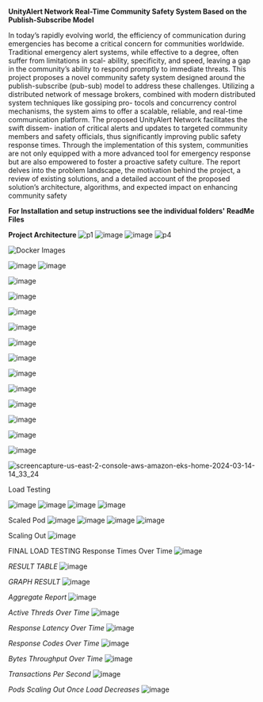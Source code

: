 **UnityAlert Network
Real-Time Community Safety System Based on the
Publish-Subscribe Model**


In today’s rapidly evolving world, the efficiency of
communication during emergencies has become a critical concern
for communities worldwide. Traditional emergency alert systems,
while effective to a degree, often suffer from limitations in scal-
ability, specificity, and speed, leaving a gap in the community’s
ability to respond promptly to immediate threats. This project
proposes a novel community safety system designed around the
publish-subscribe (pub-sub) model to address these challenges.
Utilizing a distributed network of message brokers, combined
with modern distributed system techniques like gossiping pro-
tocols and concurrency control mechanisms, the system aims to
offer a scalable, reliable, and real-time communication platform.
The proposed UnityAlert Network facilitates the swift dissem-
ination of critical alerts and updates to targeted community
members and safety officials, thus significantly improving public
safety response times. Through the implementation of this system,
communities are not only equipped with a more advanced tool for
emergency response but are also empowered to foster a proactive
safety culture. The report delves into the problem landscape,
the motivation behind the project, a review of existing solutions,
and a detailed account of the proposed solution’s architecture,
algorithms, and expected impact on enhancing community safety

**For Installation and setup instructions see the individual folders' ReadMe Files**

**Project Architecture**
![p1](https://github.com/frankhsu0611/Unity-Alert/assets/37729999/5394fdae-c985-40cb-91c2-662a6d4649e1)
![image](https://github.com/frankhsu0611/Unity-Alert/assets/124208155/3889f7ff-8912-4851-a2a0-67d9f40ca77d)
![image](https://github.com/frankhsu0611/Unity-Alert/assets/124208155/c44a512f-216b-42dc-a296-6f44c9cd4c55)
![p4](https://github.com/frankhsu0611/Unity-Alert/assets/37729999/881205cc-d40b-4e93-acdb-63992b6a6b23)

![Docker Images](https://github.com/frankhsu0611/Unity-Alert/assets/37729999/1708fb7e-3a82-45a8-abdb-332a26869c38)

![image](https://github.com/frankhsu0611/Unity-Alert/assets/37729999/7a4172df-2372-4f8a-9e57-af14439a8a13)
![image](https://github.com/frankhsu0611/Unity-Alert/assets/124208155/faec0d46-509a-4070-bc63-d4264591f192)



![image](https://github.com/frankhsu0611/Unity-Alert/assets/37729999/18a09816-016a-4dac-97f1-3c61ca3a8990)

![image](https://github.com/frankhsu0611/Unity-Alert/assets/37729999/fda6be26-037e-4ca3-9bdb-362503e2904c)


![image](https://github.com/frankhsu0611/Unity-Alert/assets/37729999/f54ffdbc-0dc6-4bb5-a2e8-3b54c41692c7)

![image](https://github.com/frankhsu0611/Unity-Alert/assets/37729999/121d5781-67cd-442b-93a1-fe1fe4eb5eb8)

![image](https://github.com/frankhsu0611/Unity-Alert/assets/37729999/3b01af43-eb0e-43d6-9711-5efb844b55d4)

![image](https://github.com/frankhsu0611/Unity-Alert/assets/37729999/3612fc15-4aaa-4a05-bbe9-af20c9710e5a)

![image](https://github.com/frankhsu0611/Unity-Alert/assets/37729999/809506d2-b773-497b-8c74-8af1c178c324)


![image](https://github.com/frankhsu0611/Unity-Alert/assets/37729999/db6559da-c361-415f-a2da-c6c1e14a9584)

![image](https://github.com/frankhsu0611/Unity-Alert/assets/37729999/44d739ca-eb2f-439c-a364-612748f5e6f9)

![image](https://github.com/frankhsu0611/Unity-Alert/assets/37729999/a1e6d329-f91a-4523-a7bf-fe20e041cd6e)

![image](https://github.com/frankhsu0611/Unity-Alert/assets/37729999/ede32bef-f52a-4fc5-9b49-8965add07cf5)

![image](https://github.com/frankhsu0611/Unity-Alert/assets/37729999/aab28944-2a2b-45c9-8f33-a12f51e5bfe5)


![screencapture-us-east-2-console-aws-amazon-eks-home-2024-03-14-14_33_24](https://github.com/frankhsu0611/Unity-Alert/assets/37729999/8ee6af47-2e85-46d1-8694-745076445abd)



Load Testing

![image](https://github.com/frankhsu0611/Unity-Alert/assets/37729999/89572856-e8a9-41f7-b0a1-6e30b1c88135)
![image](https://github.com/frankhsu0611/Unity-Alert/assets/37729999/814c224a-f475-422f-ac81-fd4e63be9f73)
![image](https://github.com/frankhsu0611/Unity-Alert/assets/37729999/53eb3c0a-2981-49be-9f20-bbb137b4ca59)
![image](https://github.com/frankhsu0611/Unity-Alert/assets/37729999/568488b9-3876-4ef1-9d22-43f5b4a028ba)


Scaled Pod
![image](https://github.com/frankhsu0611/Unity-Alert/assets/37729999/030c8459-4480-4233-ac8e-7f5de2fd6858)
![image](https://github.com/frankhsu0611/Unity-Alert/assets/37729999/e5bd0926-64c5-452b-a0ba-18173fa78b8a)
![image](https://github.com/frankhsu0611/Unity-Alert/assets/37729999/667186f4-ab14-4124-b8b5-7b071668a77b)
![image](https://github.com/frankhsu0611/Unity-Alert/assets/37729999/50fbda1e-0898-4b41-8938-0ccdee9f9885)

Scaling Out
![image](https://github.com/frankhsu0611/Unity-Alert/assets/37729999/dd966c8a-9a2e-4c4e-ba2d-cba31316f818)

FINAL LOAD TESTING
Response Times Over Time
![image](https://github.com/frankhsu0611/Unity-Alert/assets/37729999/12bddc55-0fc2-46dd-be91-3153e6db991f)

*RESULT TABLE*
![image](https://github.com/frankhsu0611/Unity-Alert/assets/37729999/a18bffac-b806-46eb-a6a3-a38a7355790c)

*GRAPH RESULT*
![image](https://github.com/frankhsu0611/Unity-Alert/assets/37729999/cc29dd73-4f4c-42e7-8494-dac4e50bdc86)

*Aggregate Report*
![image](https://github.com/frankhsu0611/Unity-Alert/assets/37729999/07a660e7-e5b8-421a-ac5e-f6049a7f983d)

*Active Threds Over Time*
![image](https://github.com/frankhsu0611/Unity-Alert/assets/37729999/8d7cdda7-1aa1-4278-b1a3-bebb6cca9eb7)

*Response Latency Over Time*
![image](https://github.com/frankhsu0611/Unity-Alert/assets/37729999/86d77a33-0f73-49ad-b555-864c83cb6698)

*Response Codes Over Time*
![image](https://github.com/frankhsu0611/Unity-Alert/assets/37729999/b48dfa00-1113-46e1-93b7-a618a2ebfafc)

*Bytes Throughput Over Time*
![image](https://github.com/frankhsu0611/Unity-Alert/assets/37729999/e2b43ae9-7453-4038-86b8-d5e56e4eb9f5)

*Transactions Per Second*
![image](https://github.com/frankhsu0611/Unity-Alert/assets/37729999/8e1cbc72-2d1f-425f-b93e-8d3d60156228)

*Pods Scaling Out Once Load Decreases*
![image](https://github.com/frankhsu0611/Unity-Alert/assets/37729999/09e73389-8299-4535-a524-927f2f912661)
